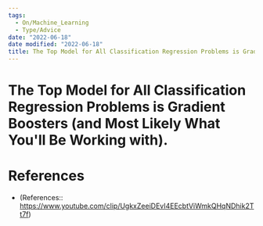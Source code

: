 ```yaml
---
tags:
  - On/Machine_Learning
  - Type/Advice
date: "2022-06-18"
date modified: "2022-06-18"
title: The Top Model for All Classification Regression Problems is Gradient Boosters (and Most Likely What You'll Be Working with).
---
```


# The Top Model for All Classification Regression Problems is Gradient Boosters (and Most Likely What You'll Be Working with).

# References
- (References:: https://www.youtube.com/clip/UgkxZeeiDEvI4EEcbtViWmkQHqNDhik2Tt7f)
